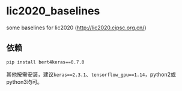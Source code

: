 # lic2020_baselines
some baselines for lic2020 (http://lic2020.cipsc.org.cn/)

## 依赖

```bash
pip install bert4keras==0.7.0
```

其他按需安装，建议`keras==2.3.1`、`tensorflow_gpu==1.14`，python2或python3均可。
